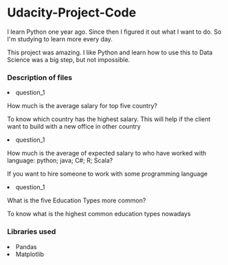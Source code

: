 # Udacity-Project-Code 

<p> I learn Python one year ago. Since then I figured it out what I want to do. So I'm studying to learn more every day.
<p> This project was amazing. I like Python and learn how to use this to Data Science was a big step, but not impossible. 

### Description of files
<li> question_1
  <p> How much is the average salary for top five country?
  <p> To know which country has the highest salary. This will help if the client want to build with a new office in other country
    
<li> question_1
  <p> How much is the average of expected salary to who have worked with language: python; java; C#; R; Scala?
  <p> If you want to hire someone to work with some programming language 
    
<li> question_1
  <p> What is the five Education Types more common?  
  <p> To know what is the highest common education types nowadays


### Libraries used 
<li> Pandas 
<li> Matplotlib
